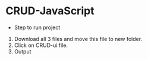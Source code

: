 # CRUD-JavaScript

- Step to run project

1. Download all 3 files and move this file to new folder.
2. Click on CRUD-ui file.
3. Output
